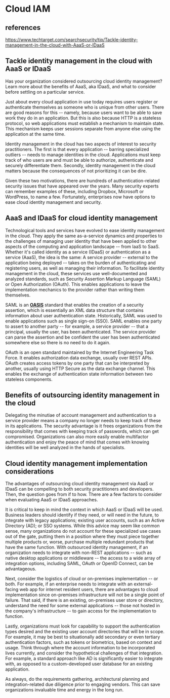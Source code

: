 # Cloud IAM

## references

<https://www.techtarget.com/searchsecurity/tip/Tackle-identity-management-in-the-cloud-with-AaaS-or-IDaaS>

## Tackle identity management in the cloud with AaaS or IDaaS

Has your organization considered outsourcing cloud identity management? Learn more about the benefits of AaaS, aka IDaaS, and what to consider before settling on a particular service.

Just about every cloud application in use today requires users register or authenticate themselves as someone who is unique from other users. There are good reasons for this -- namely, because users want to be able to save work they do in an application. But this is also because HTTP is a stateless protocol, so web applications must establish a mechanism to maintain state. This mechanism keeps user sessions separate from anyone else using the application at the same time.

Identity management in the cloud has two aspects of interest to security practitioners. The first is that every application -- barring specialized outliers -- needs to manage identities in the cloud. Applications must keep track of who users are and must be able to authorize, authenticate and securely differentiate them. Secondly, identity management in the cloud matters because the consequences of not prioritizing it can be dire.

Given these two motivations, there are hundreds of authentication-related security issues that have appeared over the years. Many security experts can remember examples of these, including Dropbox, Microsoft or WordPress, to name a few. Fortunately, enterprises now have options to ease cloud identity management and security.

## AaaS and IDaaS for cloud identity management

Technological tools and services have evolved to ease identity management in the cloud. They apply the same as-a-service dynamics and properties to the challenges of managing user identity that have been applied to other aspects of the computing and application landscape -- from IaaS to SaaS. Whether it's called identity as a service (IDaaS) or authentication as a service (AaaS), the idea is the same: A service provider -- external to the application being deployed -- takes on the burden of authenticating and registering users, as well as managing their information. To facilitate identity management in the cloud, these services use well-documented and analyzed standards, such as Security Assertion Markup Language (SAML) or Open Authorization (OAuth). This enables applications to leave the implementation mechanics to the provider rather than writing them themselves.

SAML is an **[OASIS](https://www.oasis-open.org/org/)** standard that enables the creation of a security assertion, which is essentially an XML data structure that contains information about user authentication state. Historically, SAML was used to enable applications such as single sign-on (SSO). SAML enables one party to assert to another party -- for example, a service provider -- that a principal, usually the user, has been authenticated. The service provider can parse the assertion and be confident the user has been authenticated somewhere else so there is no need to do it again.

OAuth is an open standard maintained by the Internet Engineering Task Force. It enables authorization data exchange, usually over REST APIs. OAuth creates access tokens by one party that can be interpreted by another, usually using HTTP Secure as the data exchange channel. This enables the exchange of authentication state information between two stateless components.

## Benefits of outsourcing identity management in the cloud

Delegating the minutiae of account management and authentication to a service provider means a company no longer needs to keep track of these in its applications. The security advantage is it frees organizations from the responsibility that comes with keeping track of passwords, which can get compromised. Organizations can also more easily enable multifactor authentication and enjoy the peace of mind that comes with knowing identities will be well analyzed in the hands of specialists.

## Cloud identity management implementation considerations

The advantages of outsourcing cloud identity management via AaaS or IDaaS can be compelling to both security practitioners and developers. Then, the question goes from if to how. There are a few factors to consider when evaluating AaaS or IDaaS approaches.

It is critical to keep in mind the context in which AaaS or IDaaS will be used. Business leaders should identify if they need, or will need in the future, to integrate with legacy applications; existing user accounts, such as an Active Directory (AD); or SSO systems. While this advice may seem like common sense, many organizations do not account for these specialized use cases out of the gate, putting them in a position where they must piece together multiple products or, worse, purchase multiple redundant products that have the same function. With outsourced identity management, if an organization needs to integrate with non-REST applications -- such as native desktop applications or middleware -- the access to a wide array of integration options, including SAML, OAuth or OpenID Connect, can be advantageous.

Next, consider the logistics of cloud or on-premises implementation -- or both. For example, if an enterprise needs to integrate with an external-facing web app for internet resident users, there are advantages to cloud implementation since on-premises infrastructure will not be a single point of failure. That said, if there is an existing, on-premises user store or directory, understand the need for some external applications -- those not hosted in the company's infrastructure -- to gain access for the implementation to function.

Lastly, organizations must look for capability to support the authentication types desired and the existing user account directories that will be in scope. For example, it may be best to situationally add secondary or even tertiary authentication factors, such as tokens or biometrics, based on context and usage. Think through where the account information to be incorporated lives currently, and consider the hypothetical challenges of that integration. For example, a standard approach like AD is significantly easier to integrate with, as opposed to a custom-developed user database for an existing application.

As always, do the requirements gathering, architectural planning and integration-related due diligence prior to engaging vendors. This can save organizations invaluable time and energy in the long run.
